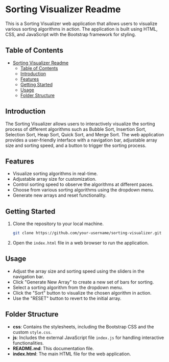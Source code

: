 # Sorting Visualizer Readme

This is a Sorting Visualizer web application that allows users to visualize various sorting algorithms in action. The application is built using HTML, CSS, and JavaScript with the Bootstrap framework for styling.

## Table of Contents
- [Sorting Visualizer Readme](#sorting-visualizer-readme)
  - [Table of Contents](#table-of-contents)
  - [Introduction](#introduction)
  - [Features](#features)
  - [Getting Started](#getting-started)
  - [Usage](#usage)
  - [Folder Structure](#folder-structure)

## Introduction
The Sorting Visualizer allows users to interactively visualize the sorting process of different algorithms such as Bubble Sort, Insertion Sort, Selection Sort, Heap Sort, Quick Sort, and Merge Sort. The web application provides a user-friendly interface with a navigation bar, adjustable array size and sorting speed, and a button to trigger the sorting process.

## Features
- Visualize sorting algorithms in real-time.
- Adjustable array size for customization.
- Control sorting speed to observe the algorithms at different paces.
- Choose from various sorting algorithms using the dropdown menu.
- Generate new arrays and reset functionality.

## Getting Started
1. Clone the repository to your local machine.
   ```bash
   git clone https://github.com/your-username/sorting-visualizer.git
   ```
2. Open the `index.html` file in a web browser to run the application.

## Usage
- Adjust the array size and sorting speed using the sliders in the navigation bar.
- Click "Generate New Array" to create a new set of bars for sorting.
- Select a sorting algorithm from the dropdown menu.
- Click the "Sort" button to visualize the chosen algorithm in action.
- Use the "RESET" button to revert to the initial array.

## Folder Structure
- **css**: Contains the stylesheets, including the Bootstrap CSS and the custom `style.css`.
- **js**: Includes the external JavaScript file `index.js` for handling interactive functionalities.
- **README.md**: This documentation file.
- **index.html**: The main HTML file for the web application.

